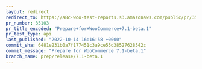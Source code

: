 ```yaml
---
layout: redirect
redirect_to: https://a8c-woo-test-reports.s3.amazonaws.com/public/pr/35103/api/index.html
pr_number: 35103
pr_title_encoded: "Prepare+for+WooCommerce+7.1-beta.1"
pr_test_type: api
last_published: "2022-10-14 16:16:58 +0000"
commit_sha: 6481e231b0a7f177451c3a9ce55d38527628542c
commit_message: "Prepare for WooCommerce 7.1-beta.1"
branch_name: prep/release/7.1-beta.1
---
```

